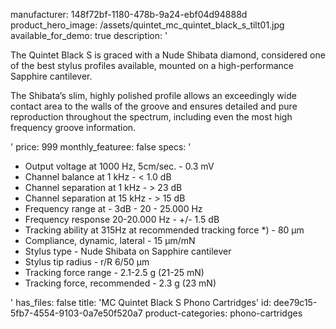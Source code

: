 manufacturer: 148f72bf-1180-478b-9a24-ebf04d94888d
product_hero_image: /assets/quintet_mc_quintet_black_s_tilt01.jpg
available_for_demo: true
description: '<p>The Quintet Black S is graced with a Nude Shibata diamond, considered one of the best stylus profiles available, mounted on a high-performance Sapphire cantilever.</p><p>The Shibata’s slim, highly polished profile allows an exceedingly wide contact area to the walls of the groove and ensures detailed and pure reproduction throughout the spectrum, including even the most high frequency groove information.</p>'
price: 999
monthly_featuree: false
specs: '<ul><li>Output voltage at 1000 Hz, 5cm/sec. - 0.3 mV<br></li><li>Channel balance at 1 kHz - &lt; 1.0 dB<br></li><li>Channel separation at 1 kHz - &gt; 23 dB<br></li><li>Channel separation at 15 kHz - &gt; 15 dB<br></li><li>Frequency range at - 3dB - 20 - 25.000 Hz<br></li><li>Frequency response 20-20.000 Hz - +/- 1.5 dB<br></li><li>Tracking ability at 315Hz at recommended tracking force *) - 80 µm<br></li><li>Compliance, dynamic, lateral - 15 µm/mN<br></li><li>Stylus type - Nude Shibata on Sapphire cantilever<br></li><li>Stylus tip radius - r/R 6/50 µm<br></li><li>Tracking force range - 2.1-2.5 g (21-25 mN)<br></li><li>Tracking force, recommended - 2.3 g (23 mN)<br></li></ul>'
has_files: false
title: 'MC Quintet Black S Phono Cartridges'
id: dee79c15-5fb7-4554-9103-0a7e50f520a7
product-categories: phono-cartridges
